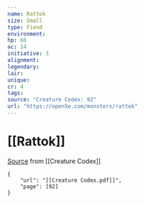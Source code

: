 ```yaml
---
name: Rattok
size: Small
type: Fiend
environment: 
hp: 66
ac: 14
initiative: 3
alignment: 
legendary: 
lair: 
unique: 
cr: 4
tags: 
source: "Creature Codex: 92"
url: "https://open5e.com/monsters/rattok"
---
```

# [[Rattok]]

[Source](zotero://open-pdf/library/items/NTNKJRHG?page=92) from [[Creature Codex]]

```pdf
{
	"url": "[[Creature Codex.pdf]]",
	"page": [92]
}
```

